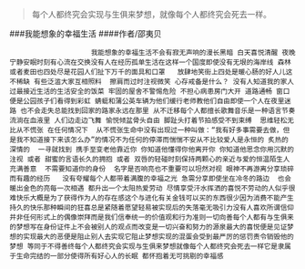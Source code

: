 > 每个人都终究会实现与生俱来梦想，就像每个人都终究会死去一样。

###我能想象的幸福生活
####作者/邵夷贝

						我能想象的幸福生活不会有寂无声响的漫长黑暗 白天喜悦清醒 夜晚宁静安眠时刻有心流在交换没有人在经历孤单生活在这样一个国度即使没有无垠的海岸线 森林或者麦田也四处尽是花园人们扯下万千的面具和口罩   放肆地笑街上四处是暖心肠的好人儿这不稀缺 有些泛滥大家互相照料  擦肩而过时注视微笑 心存戒备是什么？ 没有人知道我的家人 过最接近生活的生活安全的饭菜 牢固的屋舍不警惕危险 不担心病患房门大开 道路通畅 窗口便是公园孩子们看得到彩虹 蜻蜓和蒲公英车辆为他们缓行老师教他们自由即使一个人在夜里迷路 也不会走失总能找到回家的路家永远在那里 从不迁移每个人都擅长歌舞音乐是一种语言节奏流淌在血液里 人们边走边飞舞 愉悦倾盆骨头自由 脚趾头打着节拍感受不到束缚  思维轻松无比从不慌张 在任何情况下  从不慌张生命中没有出现过一种叫做：“我有好多事需要去做，但是我不知道接下来该怎么办”的情况不为任何的停滞而惴惴不安从不比较爱人是永恒的 炙热的 深情的  一寻就找到 携手至变老他靠近你 你知道他懂得你他离开你 你知道他思念你用沉默的注视 或者 甜蜜的言语长久的拥抱 或者 双唇的轻碰时刻保持两颗心的亲近与爱的恒温陌生人 充满善意  不需要知道你的身份  名字是否响亮也不重要可以坦然对视 眼神不再游离分享琐碎而有趣的经历   没有夸耀每个人都带着满腹的幸福之光 急需分享即使坐在冷冬的路边  也会暖出金色的亮每一次相遇 都升出一个太阳热爱劳动 尽情享受汗水挥洒的喜悦不劳动的人似乎很难快乐大概是为了获得作为人的存在感这个与进化有关金钱可以买的东西很少因为消费不能产生持久的快乐那种瞬间的狂喜总是紧随着愿望轻易被实现后的失落毫无吸引力没有人喜欢所谓信仰 并非任何形式上的偶像崇拜而是我们信奉统一的价值观和行为准则一切向善每个人都有与生俱来的梦想写在身份证件上不会被别人的观点而改变是一切兴奋和努力的源泉最大的喜悦便是见证梦想的实现最大的恶便是阻止别人去实现它阻止梦想实现的混蛋会受到最严厉的惩罚责令销毁他的梦想 等同于不得善终每个人都终究会实现与生俱来梦想就像每个人都终究会死去一样它是隶属于生命完结的一部分使得所有好心人的长眠 都怀抱着无可挑剔的幸福感			  		